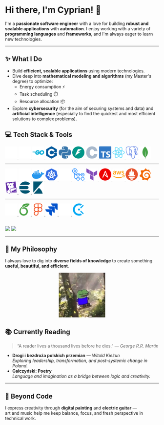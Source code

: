 # Hi there, I'm Cyprian! 👋

I'm a **passionate software engineer** with a love for building **robust and scalable applications** with **automation**. I enjoy working with a variety of **programming languages** and **frameworks**, and I'm always eager to learn new technologies.

---

## ✨ What I Do
- Build **efficient, scalable applications** using modern technologies.
- Dive deep into **mathematical modeling and algorithms** (my Master's degree) to optimize:
  - Energy consumption ⚡  
  - Task scheduling ⏱️  
  - Resource allocation 📦
- Explore **cybersecurity** (for the aim of securing systems and data) and **artificial intelligence** (especially to find the quickest and most efficient solutions to complex problems).

## 💻 Tech Stack & Tools

<div align="left">
  <a href="https://rust-lang.org/" target="_blank" rel="noreferrer">
    <img src="public/rust.svg" alt="rust" width="40" height="40"/>
  </a>
  <a href="https://tokio.rs/" target="_blank" rel="noreferrer">
    <img src="public/tokio.svg" alt="tokio" width="40" height="40"/>
  </a>
  <a href="https://go.dev/" target="_blank" rel="noreferrer">
    <img src="public/go.svg" alt="go" width="40" height="40"/>
  </a>
  <a href="https://en.cppreference.com/w/" target="_blank" rel="noreferrer">
    <img src="public/cpp.svg" alt="cplusplus" width="40" height="40"/>
  </a>
  <a href="https://www.python.org/" target="_blank" rel="noreferrer">
    <img src="public/python3.svg" alt="python" width="40" height="40"/>
  </a>
  <a href="https://fastapi.tiangolo.com/" target="_blank" rel="noreferrer">
    <img src="public/fastapi.svg" alt="fastapi" width="40" height="40"/>
  </a>
  <a href="https://en.cppreference.com/w/" target="_blank" rel="noreferrer">
    <img src="public/c.svg" alt="c" width="40" height="40"/>
  </a>
  <a href="https://www.typescriptlang.org/" target="_blank" rel="noreferrer">
    <img src="public/ts.svg" alt="typescript" width="40" height="40"/>
  </a>
  <a href="https://react.dev/" target="_blank" rel="noreferrer">
    <img src="public/react.svg" alt="react" width="40" height="40"/>
  </a>
  <a href="https://www.postgresql.org/" target="_blank" rel="noreferrer">
    <img src="public/postgresql.svg" alt="postgresql" width="40" height="40"/>
  </a>
  <a href="https://www.mongodb.com/" target="_blank" rel="noreferrer">
    <img src="public/mongodb.svg" alt="mongodb" width="40" height="40"/>
  </a>
  <hr/>
  <a href="https://linux.die.net/man/" target="_blank" rel="noreferrer">
     <img src="public/linux.svg" alt="linux" width="40" height="40"/>
  </a>
  <a href="https://www.gnu.org/software/bash/manual/bash.html" target="_blank" rel="noreferrer">
    <img src="public/bash.svg" alt="bash" width="40" height="40"/>
  </a>
  <a href="https://www.docker.com/" target="_blank" rel="noreferrer">
    <img src="public/docker.svg" alt="docker" width="40" height="40"/>
  </a>
  <a href="https://kubernetes.io/" target="_blank" rel="noreferrer">
    <img src="public/kubernetes.svg" alt="kubernetes" width="40" height="40"/>
  </a>
  <a href="https://helm.sh/" target="_blank" rel="noreferrer">
    <img src="public/helm.svg" alt="helm" width="40" height="40"/>
  </a>
  <a href="https://github.com/features/actions" target="_blank" rel="noreferrer">
    <img src="public/githubactions.svg" alt="githubactions" width="40" height="40"/>
  </a>
  <a href="https://developer.hashicorp.com/terraform" target="_blank" rel="noreferrer">
    <img src="public/terraform.svg" alt="terraform" width="40" height="40"/>
  </a>
  <a href="https://docs.ansible.com/ansible/latest/index.html#" target="_blank" rel="noreferrer">
    <img src="public/ansible.svg" alt="ansible" width="40" height="40"/>
  </a>
  <a href="https://aws.amazon.com/" target="_blank" rel="noreferrer">
    <img src="https://github.com/devicons/devicon/blob/master/icons/amazonwebservices/amazonwebservices-plain-wordmark.svg" alt="aws" width="40" height="40"/>
  </a>
  <a href="https://prometheus.io/" target="_blank" rel="noreferrer">
    <img src="public/prometheus.svg" alt="prometheus" width="40" height="40"/>
  </a>
  <a href="https://grafana.com/" target="_blank" rel="noreferrer">
    <img src="public/grafana.svg" alt="grafana" width="40" height="40"/>
  </a>
  <a href="https://www.datadoghq.com/" target="_blank" rel="noreferrer">
    <img src="public/datadog.svg" alt="datadog" width="40" height="40"/>
  </a>
  <a href="https://www.elastic.co/elasticsearch" target="_blank" rel="noreferrer">
    <img src="public/elasticsearch.svg" alt="elasticsearch" width="40" height="40"/>
  </a>
  <a href="https://www.elastic.co/kibana" target="_blank" rel="noreferrer">
    <img src="public/kibana.svg" alt="kibana" width="40" height="40"/>
  </a>
  <hr/>
  <a href="https://www.notion.com/" target="_blank" rel="noreferrer">
    <img src="public/notion.svg" alt="notion" width="40" height="40"/>
  </a>
  <a href="https://www.overleaf.com/" target="_blank" rel="noreferrer">
    <img src="public/overleaf.svg" alt="overleaf" width="40" height="40"/>
  </a>
  <a href="https://www.figma.com/" target="_blank" rel="noreferrer">
    <img src="public/figma.svg" alt="figma" width="40" height="40"/>
  </a>
  <a href="https://www.atlassian.com/software/jira" target="_blank" rel="noreferrer">
    <img src="public/jira.svg" alt="jira" width="40" height="40"/>
  </a>
  <a href="https://www.atlassian.com/software/confluence" target="_blank" rel="noreferrer">
    <img src="public/confluence.svg" alt="confluence" width="40" height="40"/>
  </a>
  <a href="https://clockify.me/" target="_blank" rel="noreferrer">
    <img src="public/clockify.svg" alt="clockify" width="40" height="40"/>
  </a>
</div>
<br/>

![](https://github-readme-stats.vercel.app/api?username=cpprian&show_icons=true&theme=gruvbox&border=false)
![](https://github-readme-stats.vercel.app/api/top-langs/?username=cpprian&layout=compact&theme=gruvbox&border=false&include_all_commits=true)

---

## 🌱 My Philosophy
I always love to dig into **diverse fields of knowledge** to create something **useful, beautiful, and efficient**.  

<p align="center">
  <img src="intro.jpg" style="width:30%; height: auto"/>
</p>

## 📚 Currently Reading

> “A reader lives a thousand lives before he dies.” — *George R.R. Martin*

- **Drogi i bezdroża polskich przemian** — *Witold Kieżun*  
  *Exploring leadership, transformation, and post-systemic change in Poland.*
- **Gałczyński: Poetry**  
  *Language and imagination as a bridge between logic and creativity.*

---

## 🎨 Beyond Code

I express creativity through **digital painting** and **electric guitar** —  
art and music help me keep balance, focus, and fresh perspective in technical work.
